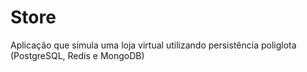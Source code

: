 # Store
Aplicação que simula uma loja virtual utilizando persistência poliglota (PostgreSQL, Redis e MongoDB)
